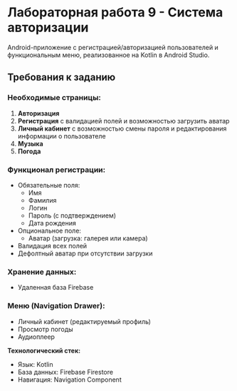 # Лабораторная работа 9 - Система авторизации

Android-приложение с регистрацией/авторизацией пользователей и функциональным меню, реализованное на Kotlin в Android Studio.

## Требования к заданию

### Необходимые страницы:
1. **Авторизация** 
2. **Регистрация** с валидацией полей и возможностью загрузить аватар 
3. **Личный кабинет** с возможностью смены пароля и редактирования информации о пользователе 
5. **Музыка**
6. **Погода** 

### Функционал регистрации:
- Обязательные поля:
  - Имя
  - Фамилия
  - Логин
  - Пароль (с подтверждением)
  - Дата рождения
- Опциональное поле:
  - Аватар (загрузка: галерея или камера)
- Валидация всех полей
- Дефолтный аватар при отсутствии загрузки

### Хранение данных:
- Удаленная база Firebase


### Меню (Navigation Drawer):
- Личный кабинет (редактируемый профиль)
- Просмотр погоды
- Аудиоплеер

**Технологический стек:**
- Язык: Kotlin
- База данных: Firebase Firestore
- Навигация: Navigation Component




